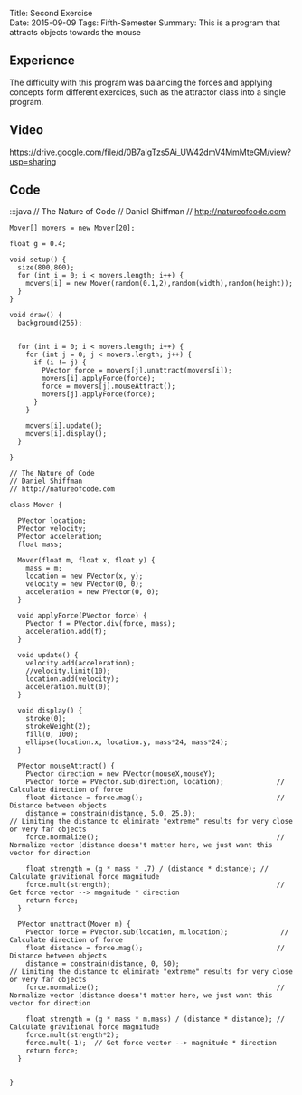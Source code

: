 Title: Second Exercise  
Date: 2015-09-09
Tags: Fifth-Semester
Summary: This is a program that attracts objects towards the mouse

## Experience
The difficulty with this program was balancing the forces and applying concepts form different exercices, such as the attractor class into a single program. 

## Video
https://drive.google.com/file/d/0B7aIgTzs5Ai_UW42dmV4MmMteGM/view?usp=sharing

## Code 

:::java
    // The Nature of Code
    // Daniel Shiffman
    // http://natureofcode.com

    Mover[] movers = new Mover[20];

    float g = 0.4;

    void setup() {
      size(800,800);
      for (int i = 0; i < movers.length; i++) {
        movers[i] = new Mover(random(0.1,2),random(width),random(height)); 
      }
    }

    void draw() {
      background(255);


      for (int i = 0; i < movers.length; i++) {
        for (int j = 0; j < movers.length; j++) {
          if (i != j) {
            PVector force = movers[j].unattract(movers[i]);
            movers[i].applyForce(force);
            force = movers[j].mouseAttract();
            movers[j].applyForce(force);
          }
        }

        movers[i].update();
        movers[i].display();
      }

    }

    // The Nature of Code
    // Daniel Shiffman
    // http://natureofcode.com

    class Mover {

      PVector location;
      PVector velocity;
      PVector acceleration;
      float mass;

      Mover(float m, float x, float y) {
        mass = m;
        location = new PVector(x, y);
        velocity = new PVector(0, 0);
        acceleration = new PVector(0, 0);
      }

      void applyForce(PVector force) {
        PVector f = PVector.div(force, mass);
        acceleration.add(f);
      }

      void update() {
        velocity.add(acceleration);
        //velocity.limit(10);
        location.add(velocity);
        acceleration.mult(0);
      }

      void display() {
        stroke(0);
        strokeWeight(2);
        fill(0, 100);
        ellipse(location.x, location.y, mass*24, mass*24);
      }

      PVector mouseAttract() {
        PVector direction = new PVector(mouseX,mouseY);
        PVector force = PVector.sub(direction, location);             // Calculate direction of force
        float distance = force.mag();                                 // Distance between objects
        distance = constrain(distance, 5.0, 25.0);                             // Limiting the distance to eliminate "extreme" results for very close or very far objects
        force.normalize();                                            // Normalize vector (distance doesn't matter here, we just want this vector for direction

        float strength = (g * mass * .7) / (distance * distance); // Calculate gravitional force magnitude
        force.mult(strength);                                         // Get force vector --> magnitude * direction
        return force;
      }

      PVector unattract(Mover m) {
        PVector force = PVector.sub(location, m.location);             // Calculate direction of force
        float distance = force.mag();                                 // Distance between objects
        distance = constrain(distance, 0, 50);                             // Limiting the distance to eliminate "extreme" results for very close or very far objects
        force.normalize();                                            // Normalize vector (distance doesn't matter here, we just want this vector for direction

        float strength = (g * mass * m.mass) / (distance * distance); // Calculate gravitional force magnitude
        force.mult(strength*2); 
        force.mult(-1);  // Get force vector --> magnitude * direction
        return force;
      }


    }
